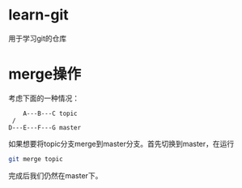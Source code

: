 # learn-git
用于学习git的仓库
# merge操作
考虑下面的一种情况：
```
	A---B---C topic
 /
D---E---F---G master
```
如果想要将topic分支merge到master分支。首先切换到master，在运行
```bash
git merge topic
```
完成后我们仍然在master下。
